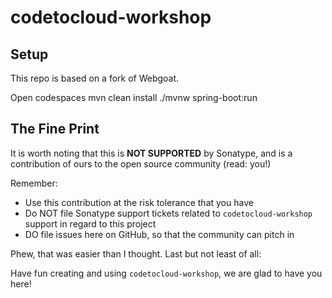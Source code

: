 # codetocloud-workshop

## Setup
This repo is based on a fork of Webgoat.

Open codespaces
mvn clean install
./mvnw spring-boot:run

## The Fine Print

It is worth noting that this is **NOT SUPPORTED** by Sonatype, and is a contribution of ours
to the open source community (read: you!)

Remember:

* Use this contribution at the risk tolerance that you have
* Do NOT file Sonatype support tickets related to `codetocloud-workshop` support in regard to this project
* DO file issues here on GitHub, so that the community can pitch in

Phew, that was easier than I thought. Last but not least of all:

Have fun creating and using `codetocloud-workshop`, we are glad to have you here!
